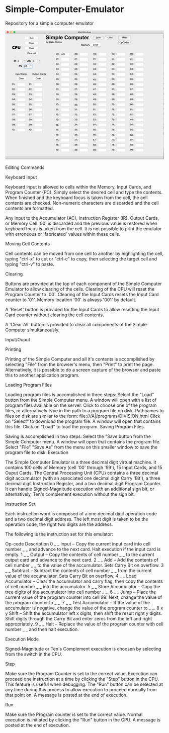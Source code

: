 # Simple-Computer-Emulator
Repository for a simple computer emulator

![Alt text](/MainScreen.png?raw=true "Optional Title")

Editing Commands
 
Keyboard Input
 
Keyboard input is allowed to cells within the Memory, Input Cards, and Program Counter (PC). Simply select the desired cell and type the contents. When finished and the keyboard focus is taken from the cell, the cell contents are checked. Non-numeric characters are discarded and the cell contents are formatted.
 
Any input to the Accumulator (AC), Instruction Register (IR), Output Cards, or Memory Cell '00' is discarded and the previous value is restored when keyboard focus is taken from the cell. It is not possible to print the emulator with erroneous or 'fabricated' values within these cells.
 
Moving Cell Contents
 
Cell contents can be moved from one cell to another by highlighting the cell, typing "ctrl-x" to cut or "ctrl-c" to copy, then selecting the target cell and typing "ctrl-v" to paste.
 
Clearing
 
Buttons are provided at the top of each component of the Simple Computer Emulator to allow clearing of the cells. Clearing of the CPU will reset the Program Counter to '00'. Clearing of the Input Cards resets the Input Card counter to '01'. Memory location '00' is always '001' by default.
 
A 'Reset' button is provided for the Input Cards to allow resetting the Input Card counter without clearing the cell contents.
 
A 'Clear All' button is provided to clear all components of the Simple Computer simultaneously.
 
Input/Ouput
 
Printing
 
Printing of the Simple Computer and all it's contents is accomplished by selecting "File" from the browser's menu, then "Print" to print the page. Alternatively, it is possible to do a screen capture of the browser and paste this to another application program.
 
Loading Program Files
 
Loading program files is accomplished in three steps:
Select the "Load" button from the Simple Computer menu. A window will open with a list of program files available on the server. Click to choose one of the program files, or alternatively type in the path to a program file on disk. Pathnames to files on disk are similar to the form: file:///A|/programs/DIVISION.html
Click on "Select" to download the program file. A window will open that contains this file.
Click on "Load" to load the program.
Saving Program Files
 
Saving is accomplished in two steps:
Select the "Save button from the Simple Computer menu. A window will open that contains the program file.
Select "File" "Save As" from the menu on this smaller window to save the program file to disk.
Execution
 
The Simple Computer Emulator is a three decimal digit virtual machine. It contains 100 cells of Memory (cell '00' through '99'), 15 Input Cards, and 15 Ouput Cards. The Central Processing Unit (CPU) contains a three decimal digit accumulator (with an associated one decimal digit Carry 'Bit'), a three decimal digit Instruction Register, and a two decimal digit Program Counter. It can handle Signed-Magnitude execution with an additional sign bit, or alternatively, Ten's complement execution without the sign bit.
 
Instruction Set
 
Each instruction word is composed of a one decimal digit operation code and a two decimal digit address. The left most digit is taken to be the operation code, the right two digits are the address.
 
The following is the instruction set for this emulator:
 
Op-code	Description
0 _ _	Input – Copy the current input card into cell number _ _ and advance to the next card. Halt execution if the input card is empty.
1 _ _	Output – Copy the contents of cell number _ _ to the current output card and advance to the next card.
2 _ _	Add – Add the contents of cell number _ _ to the value of the accumulator. Sets Carry Bit on overflow.
3 _ _	Subtract – Subtract the contents of cell number _ _ from the current value of the accumulator. Sets Carry Bit on overflow.
4 _ _	Load Accumulator – Clear the accumulator and carry flag, then copy the contents of cell number _ _ into the accumulator.
5 _ _	Store Accumulator – Copy the tree digits of the accumulator into cell number _ _.
6 _ _	Jump – Place the current value of the program counter into cell 99. Next, change the value of the program counter to _ _.
7 _ _	Test Accumulator – If the value of the accumulator is negative, change the value of the program counter to _ _.
8 x y	Shift – Shift the accumulator left x digits, then shift the result right y digits. Shift digits through the Carry Bit and enter zeros from the left and right appropriately.
9 _ _	Halt – Replace the value of the program counter with cell number _ _ and then halt execution.
 
Execution Mode
 
Signed-Magnitude or Ten's Complement execution is choosen by selecting from the switch in the CPU.
 
Step
 
Make sure the Program Counter is set to the correct value. Execution can proceed one instruction at a time by clicking the "Step" button in the CPU. This feature is useful when debugging. The "Run" button can be selected at any time during this process to allow execution to proceed normally from that point on. A message is posted at the end of execution.
 
Run
 
Make sure the Program counter is set to the correct value. Normal execution is initiated by clicking the "Run" button in the CPU. A message is posted at the end of execution.
